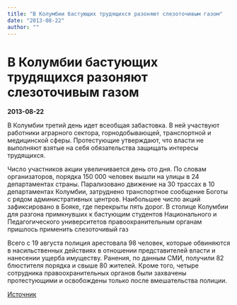 ```yaml
---
title: "В Колумбии бастующих трудящихся разоняют слезоточивым газом"
date: "2013-08-22"
author: ""
---
```


# В Колумбии бастующих трудящихся разоняют слезоточивым газом

**2013-08-22** 

В Колумбии третий день идет всеобщая забастовка. В ней участвуют работники аграрного сектора, горнодобывающей, транспортной и медицинской сферы. Протестующие утверждают, что власти не выполняют взятые на себя обязательства защищать интересы трудящихся.

Число участников акции увеличивается день ото дня. По словам организаторов, порядка 150 000 человек вышли на улицы в 24 департаментах страны. Парализовано движение на 30 трассах в 10 департаментах Колумбии, затруднено транспортное сообщение Боготы с рядом административных центров. Наибольшее число акций зафиксировано в Бояке, где перекрыты пять дорог. В столице Колумбии для разгона примкнувших к бастующим студентов Национального и Педагогического университетов правоохранительным органам пришлось применить слезоточивый газ

Всего с 19 августа полиция арестовала 98 человек, которые обвиняются в насильственных действиях в отношении представителей власти и нанесении ущерба имуществу. Ранения, по данным СМИ, получили 82 блюстителя порядка и свыше 80 жителей. Кроме того, четыре сотрудника правоохранительных органов были захвачены протестующими и освобождены только после вмешательства полиции.

[Источник ](http://www.unionstoday.ru/news/world/2013/08/22/18474)
